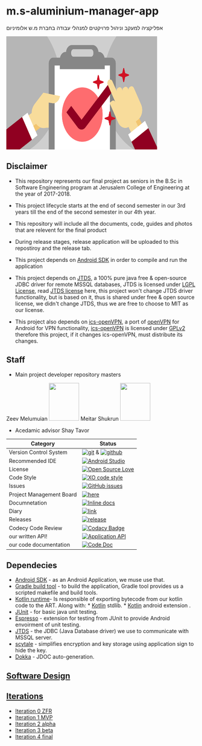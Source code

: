 # m.s-aluminium-manager-app
אפליקציה למעקב וניהול פרויקטים למנהלי עבודה בחברת מ.ש אלומיניום

<img src="https://github.com/meitarsh/m.s-aluminium-manager-app/blob/master/pics/logo.jpg" height="300" width="400">

## Disclaimer

* This repository represents our final project as seniors in the B.Sc in Software Engineering program at Jerusalem College of Engineering at the year of 2017-2018.

* This project lifecycle starts at the end of second semester in our 3rd years till the end of the second semester in our 4th year.

* This repository will include all the documents, code, guides and photos that are relevent for the final product

* During release stages, release application will be uploaded to this repostiroy and the release tab.

* This project depends on [Android SDK](https://developer.android.com/studio/index.html) in order to compile and run the application

* This project depends on [JTDS](http://jtds.sourceforge.net/), a 100% pure java free & open-source JDBC driver for remote MSSQL databases, JTDS is licensed under [LGPL License](https://www.gnu.org/copyleft/lesser.html), read [JTDS license](http://jtds.sourceforge.net/license.html) here, this project won't change JTDS driver functionality, but is based on it, thus is shared under free & open source license, we didn't change JTDS, thus we are free to choose to MIT as our license.

* This project also depends on [ics-openVPN](https://github.com/schwabe/ics-openvpn), a port of [openVPN](https://openvpn.net/) for Android for VPN functionality,  [ics-openVPN](https://github.com/schwabe/ics-openvpn) is licensed under [GPLv2](https://www.gnu.org/licenses/old-licenses/gpl-2.0.html) therefore this project, if it changes ics-openVPN, must distribute its changes.

## Staff
* Main project developer repository masters

Zeev Melumuian
<img src="https://avatars3.githubusercontent.com/u/25983708?s=400&u=b8851ea42c6dc967d131b307a0b99074a84a851e&v=4" height="100" width="80">
 Meitar Shukrun
 <img src="https://avatars1.githubusercontent.com/u/26038128?s=400&v=4" height="100" width="80">

* Acedamic advisor
  Shay Tavor

 |Category|Status|
|---|---|
| Version Control System| [![git](https://img.shields.io/badge/Version%20Control-Git-green.svg)](https://git-scm.com/) & [![github](https://img.shields.io/badge/Version%20Control-Github-green.svg)](https://github.com/) |
| Recommended IDE | [![Android Studio](https://img.shields.io/badge/IDE-Android%20Studio-green.svg)](https://developer.android.com/studio/index.html) |
| License | [![Open Source Love](https://badges.frapsoft.com/os/mit/mit.svg?v=102)](https://github.com/meitarsh/m.s-aluminium-manager-app/) |
| Code Style | [![XO code style](https://img.shields.io/badge/code_style-XO-5ed9c7.svg)](https://github.com/meitarsh/m.s-aluminium-manager-app) |
| Issues | [![GitHub issues](https://img.shields.io/github/issues/meitarsh/m.s-aluminium-manager-app.svg?style=flat)](https://github.com/meitarsh/m.s-aluminium-manager-app/issues) |
| Project Management Board| [![here](https://img.shields.io/badge/Project%20Management%20Board-On%20demand-lightgrey.svg)](https://github.com/meitarsh/m.s-aluminium-manager-app/projects/1) |
| Documnetation | [![Inline docs](http://inch-ci.org/github/meitarsh/m.s-aluminium-manager-app.svg?branch=master)](https://github.com/meitarsh/m.s-aluminium-manager-app/wiki/Documentation) |
| Diary |  [![link](https://img.shields.io/badge/Diary-On%20demand-blue.svg)](https://calendar.google.com/calendar/embed?src=t1f2ojv5arrqonei6h09i5fld0%40group.calendar.google.com&ctz=Europe/Athens) |
| Releases |  [![release](http://github-release-version.herokuapp.com/github/meitarsh/m.s-aluminium-manager-app/release.svg?style=flat)](https://github.com/meitarsh/m.s-aluminium-manager-app/releases/latest) |
| Codecy Code Review | [![Codacy Badge](https://api.codacy.com/project/badge/Grade/1ba0470e040144e08e6a235be2940a13)](https://www.codacy.com/app/trunks_ishter/m.s-aluminium-manager-app?utm_source=github.com&amp;utm_medium=referral&amp;utm_content=meitarsh/m.s-aluminium-manager-app&amp;utm_campaign=Badge_Grade) |
| our written API! | [![Application API](https://img.shields.io/badge/Application-API-blue.svg)](https://github.com/meitarsh/m.s-aluminium-manager-app/wiki/API) |
| our code documentation | [![Code Doc](https://img.shields.io/badge/Code-doc-blue.svg)](http://htmlpreview.github.io/?https://github.com/meitarsh/m.s-aluminium-manager-app/blob/master/docs/javadoc/index.html) |

## Dependecies
   * [Android SDK](https://developer.android.com/index.html) - as an Android Application, we muse use that.
   * [Gradle build tool](https://gradle.org/) - to build the application, Gradle tool provides us a scripted makefile and build tools.
   * [Kotlin runtime](https://kotlinlang.org/)- Is responsible of exporting bytecode from our kotlin code to the ART.
      	Along with:
	* [Kotlin](https://kotlinlang.org/api/latest/jvm/stdlib/index.html) stdlib.
	* [Kotlin](https://kotlinlang.org/docs/tutorials/android-plugin.html) android extension   .  
   * [JUnit](http://junit.org/junit5/) - for basic java unit testing.
   * [Espresso](https://developer.android.com/training/testing/espresso/index.html) - extension for testing from JUnit to provide Android envoirment of unit testing.
   * [JTDS](http://jtds.sourceforge.net/) - the JDBC (Java Database driver) we use to communicate with MSSQL server.
   * [scytale](https://github.com/yakivmospan/scytale) - simplifies encryption and key storage using application sign to hide the key.
   * [Dokka](https://github.com/Kotlin/dokka) - JDOC auto-generation.
	

## [Software Design](https://github.com/meitarsh/m.s-aluminium-manager-app/wiki/Software-Design)

## [Iterations](https://github.com/meitarsh/m.s-aluminium-manager-app/wiki/Iterations)

* [Iteration 0 ZFR](https://github.com/meitarsh/m.s-aluminium-manager-app/wiki/Iteration-0-ZFR)
* [Iteration 1 MVP](https://github.com/meitarsh/m.s-aluminium-manager-app/wiki/Iteration-1-MVP)
* [Iteration 2 alpha](https://github.com/meitarsh/m.s-aluminium-manager-app/wiki/Iteration-2-alpha)
* [Iteration 3 beta](https://github.com/meitarsh/m.s-aluminium-manager-app/wiki/Iteration-3-beta)
* [Iteration 4 final](https://github.com/meitarsh/m.s-aluminium-manager-app/wiki/Iteration-4-final)
